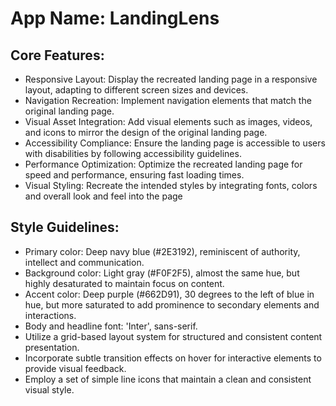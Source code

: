 # **App Name**: LandingLens

## Core Features:

- Responsive Layout: Display the recreated landing page in a responsive layout, adapting to different screen sizes and devices.
- Navigation Recreation: Implement navigation elements that match the original landing page.
- Visual Asset Integration: Add visual elements such as images, videos, and icons to mirror the design of the original landing page.
- Accessibility Compliance: Ensure the landing page is accessible to users with disabilities by following accessibility guidelines.
- Performance Optimization: Optimize the recreated landing page for speed and performance, ensuring fast loading times.
- Visual Styling: Recreate the intended styles by integrating fonts, colors and overall look and feel into the page

## Style Guidelines:

- Primary color: Deep navy blue (#2E3192), reminiscent of authority, intellect and communication.
- Background color: Light gray (#F0F2F5), almost the same hue, but highly desaturated to maintain focus on content.
- Accent color: Deep purple (#662D91), 30 degrees to the left of blue in hue, but more saturated to add prominence to secondary elements and interactions.
- Body and headline font: 'Inter', sans-serif.
- Utilize a grid-based layout system for structured and consistent content presentation.
- Incorporate subtle transition effects on hover for interactive elements to provide visual feedback.
- Employ a set of simple line icons that maintain a clean and consistent visual style.